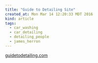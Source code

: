 ```yaml
---
title: "Guide to Detailing Site"
created_at: Mon Mar 14 12:20:33 MDT 2016
kind: article
tags:
  - car_washing
  - car_detailing
  - detailing_people
  - james_herron
---
```


<a href="http://guidetodetailing.com/" target="_blank">guidetodetailing.com</a>

<!--
html boilerplate
<a href="" target="_blank"></a>
<img src="" width="400px">
<ul>
  <li></li>
</ul>
-->
